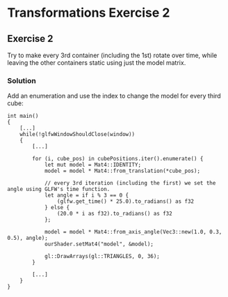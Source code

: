 # Transformations Exercise 2

## Exercise 2
Try to make every 3rd container (including the 1st) rotate over time, while leaving the other
containers static using just the model matrix.

### Solution

Add an enumeration and use the index to change the model for every third cube:

    int main()
    {
        [...]
        while(!glfwWindowShouldClose(window))
        {
            [...]        

            for (i, cube_pos) in cubePositions.iter().enumerate() {
                let mut model = Mat4::IDENTITY;
                model = model * Mat4::from_translation(*cube_pos);

                // every 3rd iteration (including the first) we set the angle using GLFW's time function.
                let angle = if i % 3 == 0 {
                    (glfw.get_time() * 25.0).to_radians() as f32
                } else {
                    (20.0 * i as f32).to_radians() as f32
                };

                model = model * Mat4::from_axis_angle(Vec3::new(1.0, 0.3, 0.5), angle);
                ourShader.setMat4("model", &model);

                gl::DrawArrays(gl::TRIANGLES, 0, 36);
            }

            [...]        
        }
    }


